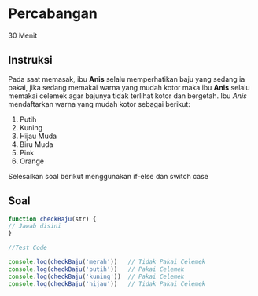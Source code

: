 # Percabangan 

30 Menit

## Instruksi
Pada saat memasak, ibu **Anis** selalu memperhatikan baju yang sedang ia pakai, jika sedang memakai warna yang mudah kotor maka ibu **Anis** selalu memakai celemek agar bajunya tidak terlihat kotor dan bergetah.
Ibu *Anis* mendaftarkan warna yang mudah kotor sebagai berikut:
1. Putih
2. Kuning
3. Hijau Muda
4. Biru Muda
5. Pink
6. Orange

Selesaikan soal berikut menggunakan if-else dan switch case

## Soal

```javascript
function checkBaju(str) {
// Jawab disini
}

//Test Code

console.log(checkBaju('merah'))   // Tidak Pakai Celemek
console.log(checkBaju('putih'))   // Pakai Celemek
console.log(checkBaju('kuning'))  // Pakai Celemek
console.log(checkBaju('hijau'))   // Tidak Pakai Celemek
```
